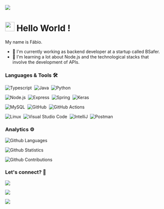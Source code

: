
![](http://estruyf-github.azurewebsites.net/api/VisitorHit?user=fflucas&repo=fflucas&countColorcountColor)

<h1><img src="https://emojis.slackmojis.com/emojis/images/1531849430/4246/blob-sunglasses.gif?1531849430" width="30"/> Hello World ! </h1>

My name is Fábio.

- 🔭 I'm currently working as backend developer at a startup called BSafer.
- 🌱 I'm learning a lot about Node.js and the technological stacks that involve the development of APIs.

### Languages & Tools 🛠

![Typescript](https://img.shields.io/badge/-Typescript-05122A?style=flat&logo=typescript)&nbsp;
![Java](https://img.shields.io/badge/-Java-05122A?style=flat&logo=java)&nbsp;
![Python](https://img.shields.io/badge/-Python-05122A?style=flat&logo=python)&nbsp;

![Node.js](https://img.shields.io/badge/-Node.js-05122A?style=flat&logo=node.js)&nbsp;
![Express](https://img.shields.io/badge/-Express-05122A?style=flat&logo=express)&nbsp;
![Spring](https://img.shields.io/badge/-Spring-05122A?style=flat&logo=spring)&nbsp;
![Keras](https://img.shields.io/badge/-Keras-05122A?style=flat&logo=keras)&nbsp;


![MySQL](https://img.shields.io/badge/-MySQL-05122A?style=flat&logo=mysql)&nbsp;
![GitHub](https://img.shields.io/badge/-GitHub-05122A?style=flat&logo=github)&nbsp;
![GitHub Actions](https://img.shields.io/badge/GitHub%20Actions%20-05122A?style=flat&logo=github-actions&logoColor=white)&nbsp;

![Linux](https://img.shields.io/badge/-Linux-05122A?style=flat&logo=linux&logoColor=white)&nbsp;
![Visual Studio Code](https://img.shields.io/badge/-Visual%20Studio%20Code-05122A?style=flat&logo=visual-studio-code&logoColor=007ACC)&nbsp;
![IntelliJ](https://img.shields.io/badge/-IntelliJ-05122A?style=flat&logo=jetbrains)&nbsp;
![Postman](https://img.shields.io/badge/-Postman-05122A?style=flat&logo=postman)&nbsp;

### Analytics ⚙️

![Github Languages](https://github-readme-stats.vercel.app/api/top-langs/?username=fflucas&layout=compact&count_private=true&theme=tokyonight)

![Github Statistics](https://github-readme-stats.vercel.app/api/?username=fflucas&count_private=true&theme=tokyonight&show_icons=true)

![Github Contributions](https://github-readme-streak-stats.herokuapp.com/?user=fflucas&hide_border=true&theme=tokyonight)

### Let's connect? 🤝

<p align="left">

<a href="https://www.linkedin.com/in/fflucas/"><img src="https://img.shields.io/badge/-LinkedIn-0077B5?style=flat&logo=Linkedin&logoColor=white"/></a>

<a href="https://fflucas.medium.com/"><img src="https://img.shields.io/badge/-Medium-%2312100E?style=flat&logo=medium&logoColor=white"/></a>


<a href="mailto:fflucas@hotmail.com"><img src="https://img.shields.io/badge/-fflucas@hotmail.com-3677D1?style=flat&logo=gmail&logoColor=white"/></a>
</p>